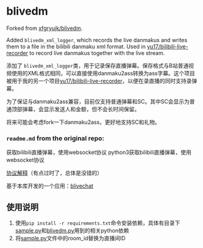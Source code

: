 # blivedm

Forked from [xfgryujk/blivedm](https://github.com/xfgryujk/blivedm).

Added `blivedm_xml_logger`, which records the live danmakus and writes them to a file in the bilibili danmaku xml format. Used in [yu17/bilibili-live-recorder](https://github.com/yu17/bilibili-live-recorder) to record live danmakus together with the live stream.

添加了 `blivedm_xml_logger`类，用于记录保存直播弹幕。保存格式与B站普通视频使用的XML格式相同，可以直接使用danmaku2ass转换为ass字幕。这个项目被用于我的另一个项目[yu17/bilibili-live-recorder](https://github.com/yu17/bilibili-live-recorder)，以便在录直播的同时支持录弹幕。

为了保证与danmaku2ass兼容，目前仅支持普通弹幕和SC。其中SC会显示为普通顶部弹幕，会显示发送人和金额，但不会长时间保留。

将来可能会考虑fork一下danmaku2ass，更好地支持SC和礼物。

### `readme.md` from the original repo:

获取bilibili直播弹幕，使用websocket协议
python3获取bilibili直播弹幕，使用websocket协议

[协议解释](https://blog.csdn.net/xfgryujk/article/details/80306776)（有点过时了，总体是没错的）

基于本库开发的一个应用：[blivechat](https://github.com/xfgryujk/blivechat)


## 使用说明
1. 使用`pip install -r requirements.txt`命令安装依赖，具体有目录下[sample.py](./sample.py)和[blivedm.py](./blivedm.py)用到的相关python依赖
2. 将[sample.py](./sample.py)文件中的room_id替换为直播间ID
